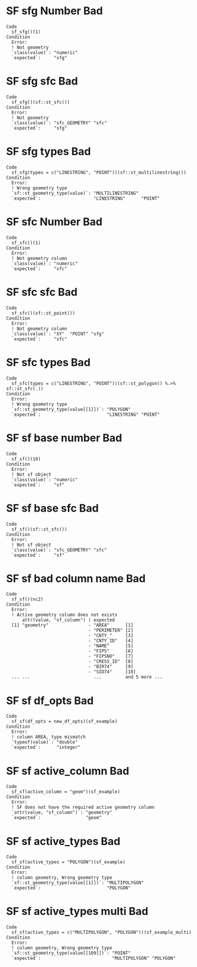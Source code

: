 # SF sfg Number Bad

    Code
      sf_sfg()(1)
    Condition
      Error:
      ! Not geometry
      `class(value)`: "numeric"
      `expected`:     "sfg"    

# SF sfg sfc Bad

    Code
      sf_sfg()(sf::st_sfc())
    Condition
      Error:
      ! Not geometry
      `class(value)`: "sfc_GEOMETRY" "sfc"
      `expected`:     "sfg"               

# SF sfg types Bad

    Code
      sf_sfg(types = c("LINESTRING", "POINT"))(sf::st_multilinestring())
    Condition
      Error:
      ! Wrong geometry type
      `sf::st_geometry_type(value)`: "MULTILINESTRING"        
      `expected`:                    "LINESTRING"      "POINT"

# SF sfc Number Bad

    Code
      sf_sfc()(1)
    Condition
      Error:
      ! Not geometry column
      `class(value)`: "numeric"
      `expected`:     "sfc"    

# SF sfc sfc Bad

    Code
      sf_sfc()(sf::st_point())
    Condition
      Error:
      ! Not geometry column
      `class(value)`: "XY"  "POINT" "sfg"
      `expected`:     "sfc"              

# SF sfc types Bad

    Code
      sf_sfc(types = c("LINESTRING", "POINT"))(sf::st_polygon() %.>% sf::st_sfc(.))
    Condition
      Error:
      ! Wrong geometry type
      `sf::st_geometry_type(value[[1]])`: "POLYGON"           
      `expected`:                         "LINESTRING" "POINT"

# SF sf base number Bad

    Code
      sf_sf()(10)
    Condition
      Error:
      ! Not sf object
      `class(value)`: "numeric"
      `expected`:     "sf"     

# SF sf base sfc Bad

    Code
      sf_sf()(sf::st_sfc())
    Condition
      Error:
      ! Not sf object
      `class(value)`: "sfc_GEOMETRY" "sfc"
      `expected`:     "sf"                

# SF sf bad column name Bad

    Code
      sf_sf()(nc2)
    Condition
      Error:
      ! Active geometry column does not exists
          attr(value, "sf_column") | expected                  
      [1] "geometry"               - "AREA"      [1]           
                                   - "PERIMETER" [2]           
                                   - "CNTY_"     [3]           
                                   - "CNTY_ID"   [4]           
                                   - "NAME"      [5]           
                                   - "FIPS"      [6]           
                                   - "FIPSNO"    [7]           
                                   - "CRESS_ID"  [8]           
                                   - "BIR74"     [9]           
                                   - "SID74"     [10]          
      ... ...                        ...         and 5 more ...

# SF sf df_opts Bad

    Code
      sf_sf(df_opts = new_df_opts)(sf_example)
    Condition
      Error:
      ! column AREA, type mismatch
      `typeof(value)`: "double" 
      `expected`:      "integer"

# SF sf active_column Bad

    Code
      sf_sf(active_column = "geom")(sf_example)
    Condition
      Error:
      ! SF does not have the required active geometry column
      `attr(value, "sf_column")`: "geometry"
      `expected`:                 "geom"    

# SF sf active_types Bad

    Code
      sf_sf(active_types = "POLYGON")(sf_example)
    Condition
      Error:
      ! column geometry, Wrong geometry type
      `sf::st_geometry_type(value[[1]])`: "MULTIPOLYGON"
      `expected`:                         "POLYGON"     

# SF sf active_types multi Bad

    Code
      sf_sf(active_types = c("MULTIPOLYGON", "POLYGON"))(sf_example_multi)
    Condition
      Error:
      ! column geometry, Wrong geometry type
      `sf::st_geometry_type(value[[109]])`: "POINT"                 
      `expected`:                           "MULTIPOLYGON" "POLYGON"

